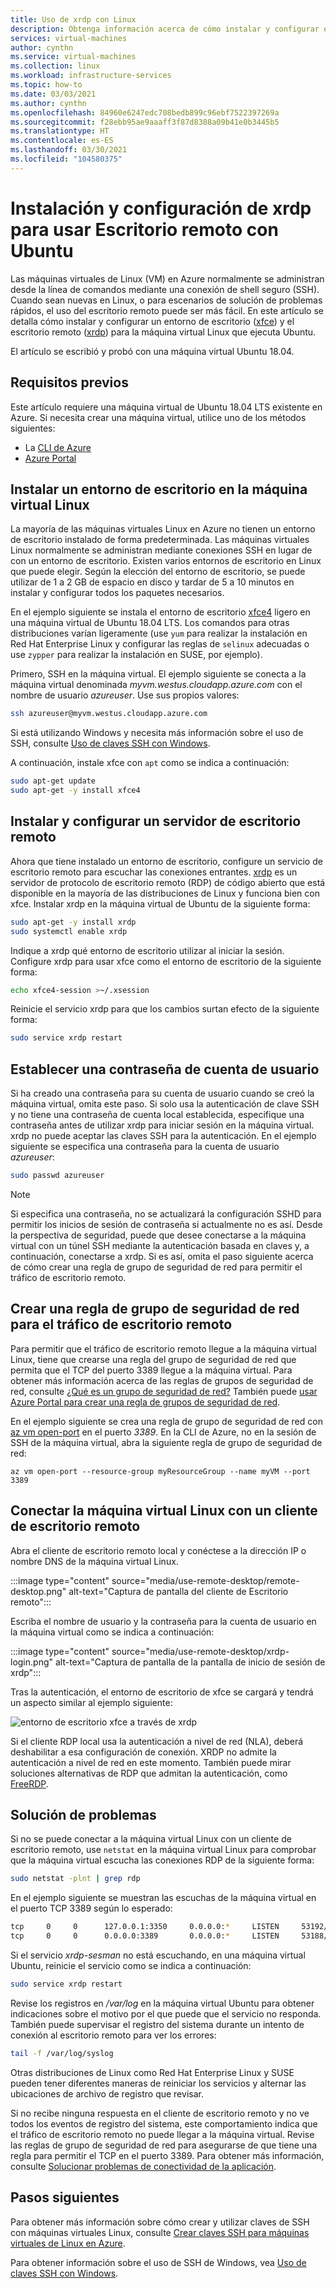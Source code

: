 ```yaml
---
title: Uso de xrdp con Linux
description: Obtenga información acerca de cómo instalar y configurar el escritorio remoto (xrdp) para conectarse a una máquina virtual Linux en Azure con herramientas gráficas
services: virtual-machines
author: cynthn
ms.service: virtual-machines
ms.collection: linux
ms.workload: infrastructure-services
ms.topic: how-to
ms.date: 03/03/2021
ms.author: cynthn
ms.openlocfilehash: 84960e6247edc708bedb899c96ebf7522397269a
ms.sourcegitcommit: f28ebb95ae9aaaff3f87d8388a09b41e0b3445b5
ms.translationtype: HT
ms.contentlocale: es-ES
ms.lasthandoff: 03/30/2021
ms.locfileid: "104580375"
---
```

# <a name="install-and-configure-xrdp-to-use-remote-desktop-with-ubuntu"></a>Instalación y configuración de xrdp para usar Escritorio remoto con Ubuntu

Las máquinas virtuales de Linux (VM) en Azure normalmente se administran desde la línea de comandos mediante una conexión de shell seguro (SSH). Cuando sean nuevas en Linux, o para escenarios de solución de problemas rápidos, el uso del escritorio remoto puede ser más fácil. En este artículo se detalla cómo instalar y configurar un entorno de escritorio ([xfce](https://www.xfce.org)) y el escritorio remoto ([xrdp](http://xrdp.org)) para la máquina virtual Linux que ejecuta Ubuntu.

El artículo se escribió y probó con una máquina virtual Ubuntu 18.04. 

## <a name="prerequisites"></a>Requisitos previos

Este artículo requiere una máquina virtual de Ubuntu 18.04 LTS existente en Azure. Si necesita crear una máquina virtual, utilice uno de los métodos siguientes:

- La [CLI de Azure](quick-create-cli.md)
- [Azure Portal](quick-create-portal.md)


## <a name="install-a-desktop-environment-on-your-linux-vm"></a>Instalar un entorno de escritorio en la máquina virtual Linux

La mayoría de las máquinas virtuales Linux en Azure no tienen un entorno de escritorio instalado de forma predeterminada. Las máquinas virtuales Linux normalmente se administran mediante conexiones SSH en lugar de con un entorno de escritorio. Existen varios entornos de escritorio en Linux que puede elegir. Según la elección del entorno de escritorio, se puede utilizar de 1 a 2 GB de espacio en disco y tardar de 5 a 10 minutos en instalar y configurar todos los paquetes necesarios.

En el ejemplo siguiente se instala el entorno de escritorio [xfce4](https://www.xfce.org/) ligero en una máquina virtual de Ubuntu 18.04 LTS. Los comandos para otras distribuciones varían ligeramente (use `yum` para realizar la instalación en Red Hat Enterprise Linux y configurar las reglas de `selinux` adecuadas o use `zypper` para realizar la instalación en SUSE, por ejemplo).

Primero, SSH en la máquina virtual. El ejemplo siguiente se conecta a la máquina virtual denominada *myvm.westus.cloudapp.azure.com* con el nombre de usuario *azureuser*. Use sus propios valores:

```bash
ssh azureuser@myvm.westus.cloudapp.azure.com
```

Si está utilizando Windows y necesita más información sobre el uso de SSH, consulte [Uso de claves SSH con Windows](ssh-from-windows.md).

A continuación, instale xfce con `apt` como se indica a continuación:

```bash
sudo apt-get update
sudo apt-get -y install xfce4
```

## <a name="install-and-configure-a-remote-desktop-server"></a>Instalar y configurar un servidor de escritorio remoto
Ahora que tiene instalado un entorno de escritorio, configure un servicio de escritorio remoto para escuchar las conexiones entrantes. [xrdp](http://xrdp.org) es un servidor de protocolo de escritorio remoto (RDP) de código abierto que está disponible en la mayoría de las distribuciones de Linux y funciona bien con xfce. Instalar xrdp en la máquina virtual de Ubuntu de la siguiente forma:

```bash
sudo apt-get -y install xrdp
sudo systemctl enable xrdp
```

Indique a xrdp qué entorno de escritorio utilizar al iniciar la sesión. Configure xrdp para usar xfce como el entorno de escritorio de la siguiente forma:

```bash
echo xfce4-session >~/.xsession
```

Reinicie el servicio xrdp para que los cambios surtan efecto de la siguiente forma:

```bash
sudo service xrdp restart
```


## <a name="set-a-local-user-account-password"></a>Establecer una contraseña de cuenta de usuario
Si ha creado una contraseña para su cuenta de usuario cuando se creó la máquina virtual, omita este paso. Si solo usa la autenticación de clave SSH y no tiene una contraseña de cuenta local establecida, especifique una contraseña antes de utilizar xrdp para iniciar sesión en la máquina virtual. xrdp no puede aceptar las claves SSH para la autenticación. En el ejemplo siguiente se especifica una contraseña para la cuenta de usuario *azureuser*:

```bash
sudo passwd azureuser
```

> [!NOTE]
> Si especifica una contraseña, no se actualizará la configuración SSHD para permitir los inicios de sesión de contraseña si actualmente no es así. Desde la perspectiva de seguridad, puede que desee conectarse a la máquina virtual con un túnel SSH mediante la autenticación basada en claves y, a continuación, conectarse a xrdp. Si es así, omita el paso siguiente acerca de cómo crear una regla de grupo de seguridad de red para permitir el tráfico de escritorio remoto.


## <a name="create-a-network-security-group-rule-for-remote-desktop-traffic"></a>Crear una regla de grupo de seguridad de red para el tráfico de escritorio remoto
Para permitir que el tráfico de escritorio remoto llegue a la máquina virtual Linux, tiene que crearse una regla del grupo de seguridad de red que permita que el TCP del puerto 3389 llegue a la máquina virtual. Para obtener más información acerca de las reglas de grupos de seguridad de red, consulte [¿Qué es un grupo de seguridad de red?](../../virtual-network/network-security-groups-overview.md) También puede [usar Azure Portal para crear una regla de grupos de seguridad de red](../windows/nsg-quickstart-portal.md).

En el ejemplo siguiente se crea una regla de grupo de seguridad de red con [az vm open-port](/cli/azure/vm#az-vm-open-port) en el puerto *3389*. En la CLI de Azure, no en la sesión de SSH de la máquina virtual, abra la siguiente regla de grupo de seguridad de red:

```azurecli
az vm open-port --resource-group myResourceGroup --name myVM --port 3389
```


## <a name="connect-your-linux-vm-with-a-remote-desktop-client"></a>Conectar la máquina virtual Linux con un cliente de escritorio remoto

Abra el cliente de escritorio remoto local y conéctese a la dirección IP o nombre DNS de la máquina virtual Linux. 

:::image type="content" source="media/use-remote-desktop/remote-desktop.png" alt-text="Captura de pantalla del cliente de Escritorio remoto":::

Escriba el nombre de usuario y la contraseña para la cuenta de usuario en la máquina virtual como se indica a continuación:

:::image type="content" source="media/use-remote-desktop/xrdp-login.png" alt-text="Captura de pantalla de la pantalla de inicio de sesión de xrdp":::

Tras la autenticación, el entorno de escritorio de xfce se cargará y tendrá un aspecto similar al ejemplo siguiente:

![entorno de escritorio xfce a través de xrdp](./media/use-remote-desktop/xfce-desktop-environment.png)

Si el cliente RDP local usa la autenticación a nivel de red (NLA), deberá deshabilitar a esa configuración de conexión. XRDP no admite la autenticación a nivel de red en este momento. También puede mirar soluciones alternativas de RDP que admitan la autenticación, como [FreeRDP](https://www.freerdp.com).


## <a name="troubleshoot"></a>Solución de problemas
Si no se puede conectar a la máquina virtual Linux con un cliente de escritorio remoto, use `netstat` en la máquina virtual Linux para comprobar que la máquina virtual escucha las conexiones RDP de la siguiente forma:

```bash
sudo netstat -plnt | grep rdp
```

En el ejemplo siguiente se muestran las escuchas de la máquina virtual en el puerto TCP 3389 según lo esperado:

```bash
tcp     0     0      127.0.0.1:3350     0.0.0.0:*     LISTEN     53192/xrdp-sesman
tcp     0     0      0.0.0.0:3389       0.0.0.0:*     LISTEN     53188/xrdp
```

Si el servicio *xrdp-sesman* no está escuchando, en una máquina virtual Ubuntu, reinicie el servicio como se indica a continuación:

```bash
sudo service xrdp restart
```

Revise los registros en */var/log* en la máquina virtual Ubuntu para obtener indicaciones sobre el motivo por el que puede que el servicio no responda. También puede supervisar el registro del sistema durante un intento de conexión al escritorio remoto para ver los errores:

```bash
tail -f /var/log/syslog
```

Otras distribuciones de Linux como Red Hat Enterprise Linux y SUSE pueden tener diferentes maneras de reiniciar los servicios y alternar las ubicaciones de archivo de registro que revisar.

Si no recibe ninguna respuesta en el cliente de escritorio remoto y no ve todos los eventos de registro del sistema, este comportamiento indica que el tráfico de escritorio remoto no puede llegar a la máquina virtual. Revise las reglas de grupo de seguridad de red para asegurarse de que tiene una regla para permitir el TCP en el puerto 3389. Para obtener más información, consulte [Solucionar problemas de conectividad de la aplicación](/troubleshoot/azure/virtual-machines/troubleshoot-app-connection).


## <a name="next-steps"></a>Pasos siguientes
Para obtener más información sobre cómo crear y utilizar claves de SSH con máquinas virtuales Linux, consulte [Crear claves SSH para máquinas virtuales de Linux en Azure](mac-create-ssh-keys.md).

Para obtener información sobre el uso de SSH de Windows, vea [Uso de claves SSH con Windows](ssh-from-windows.md).